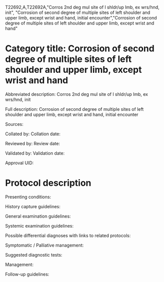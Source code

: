 T22692,A,T22692A,"Corros 2nd deg mul site of l shldr/up lmb, ex wrs/hnd, init", "Corrosion of second degree of multiple sites of left shoulder and upper limb, except wrist and hand, initial encounter","Corrosion of second degree of multiple sites of left shoulder and upper limb, except wrist and hand"
# Category title: Corrosion of second degree of multiple sites of left shoulder and upper limb, except wrist and hand

Abbreviated description: Corros 2nd deg mul site of l shldr/up lmb, ex wrs/hnd, init

Full description: Corrosion of second degree of multiple sites of left shoulder and upper limb, except wrist and hand, initial encounter

Sources:

Collated by:
Collation date:

Reviewed by:
Review date:

Validated by:
Validation date:

Approval UID:

# Protocol description

Presenting conditions:

History capture guidelines:

General examination guidelines:

Systemic examination guidelines:

Possible differential diagnoses with links to related protocols:

Symptomatic / Palliative management:

Suggested diagnostic tests:

Management:

Follow-up guidelines:
